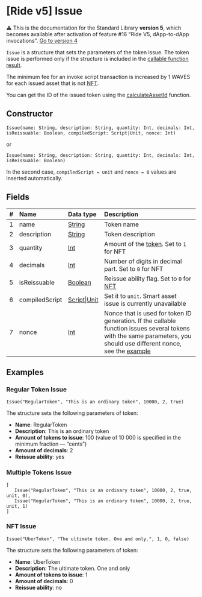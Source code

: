 # [Ride v5] Issue

:warning: This is the documentation for the Standard Library **version 5**, which becomes available after activation of feature #16 “Ride V5, dApp-to-dApp invocations”. [Go to version 4](/en/ride/structures/script-actions/issue)

`Issue` is a structure that sets the parameters of the token issue. The token issue is performed only if the structure is included in the [callable function result](/en/ride/v5/functions/callable-function#invocation-result-2).

The minimum fee for an invoke script transaction is increased by 1 WAVES for each issued asset that is not [NFT](/en/blockchain/token/non-fungible-token).

You can get the ID of the issued token using the [calculateAssetId](/en/ride/v5/functions/built-in-functions/blockchain-functions#calculateassetid) function.

## Constructor

```ride
Issue(name: String, description: String, quantity: Int, decimals: Int, isReissuable: Boolean, compiledScript: Script|Unit, nonce: Int)
```

or

```ride
Issue(name: String, description: String, quantity: Int, decimals: Int, isReissuable: Boolean)
```

In the second case, `compiledScript = unit` and `nonce = 0` values are inserted automatically.

## Fields

| # | Name | Data type | Description |
| :--- | :--- | :--- | :--- |
| 1 | name | [String](/en/ride/v5/data-types/string) | Token name |
| 2 | description | [String](/en/ride/v5/data-types/string) | Token description |
| 3 | quantity | [Int](/en/ride/v5/data-types/int) | Amount of the [token](/en/blockchain/token/). Set to `1` for NFT |
| 4 | decimals | [Int](/en/ride/v5/data-types/int) | Number of digits in decimal part. Set to `0` for NFT |
| 5 | isReissuable | [Boolean](/en/ride/v5/data-types/boolean) | Reissue ability flag. Set to `0` for [NFT](/en/blockchain/token/non-fungible-token) |
| 6 | compiledScript | [Script](/en/ride/script/)&#124;[Unit](/en/ride/v5/data-types/unit) | Set it to `unit`. Smart asset issue is currently unavailable |
| 7 | nonce | [Int](/en/ride/v5/data-types/int) | Nonce that is used for token ID generation. If the callable function issues several tokens with the same parameters, you should use different nonce, see the [example](#multiple-tokens-issue) |

## Examples

### Regular Token Issue

```
Issue("RegularToken", "This is an ordinary token", 10000, 2, true)
```

The structure sets the following parameters of token:

* **Name**: RegularToken
* **Description**: This is an ordinary token
* **Amount of tokens to issue**: 100 (value of 10&nbsp;000 is specified in the minimum fraction —  “cents”)
* **Amount of decimals**: 2
* **Reissue ability**: yes

### Multiple Tokens Issue

```
[
   Issue("RegularToken", "This is an ordinary token", 10000, 2, true, unit, 0),
   Issue("RegularToken", "This is an ordinary token", 10000, 2, true, unit, 1)
]
```

### NFT Issue

```
Issue("UberToken", "The ultimate token. One and only.", 1, 0, false)
```

The structure sets the following parameters of token:

* **Name**: UberToken
* **Description**: The ultimate token. One and only
* **Amount of tokens to issue**: 1
* **Amount of decimals**: 0
* **Reissue ability**: no
